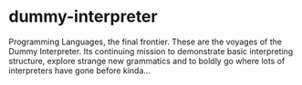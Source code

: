 # dummy-interpreter
Programming Languages, the final frontier. These are the voyages of the Dummy Interpreter. Its continuing mission to demonstrate basic interpreting structure, explore strange new grammatics and to boldly go where lots of interpreters have gone before kinda...
